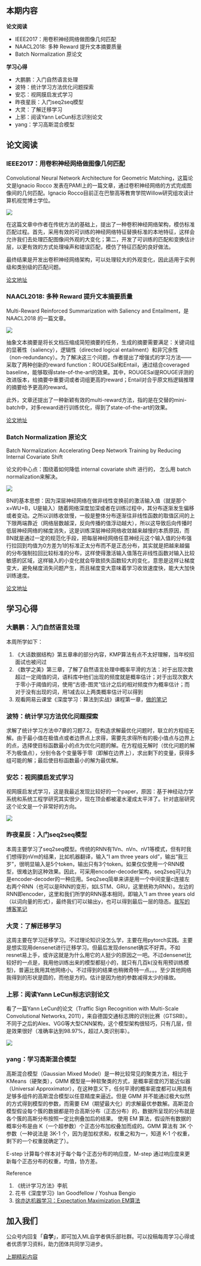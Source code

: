 ## 本期内容

**论文阅读**

- IEEE2017：用卷积神经网络做图像几何匹配
- NAACL2018: 多种 Reward 提升文本摘要质量
- Batch Normalization 原论文

**学习心得**

- 大鹏鹏：入门自然语言处理
- 波特：统计学习方法优化问题探索
- 安芯：视网膜启发式学习
- 昨夜星辰：入门seq2seq模型
- 大灵：了解迁移学习
- 上邪：阅读Yann LeCun标志识别论文
- yang：学习高斯混合模型


## 论文阅读

### IEEE2017：用卷积神经网络做图像几何匹配

Convolutional Neural Network Architecture for Geometric Matching，这篇论文是Ignacio Rocco 发表在PAMI上的一篇文章，通过卷积神经网络的方式完成图像间的几何匹配。Ignacio Rocco目前正在巴黎高等教育学院Willow研究组攻读计算机视觉博士学位。

![](https://mmbiz.qpic.cn/mmbiz_png/icmWrEONNM8Vnku4WZxsJBYKdrk8CnMlclIMeB03y4g9mKUibzRlGqNqsQZiaI7fr9LY1CwczPrl6U2dVENQG7tibA/0?wx_fmt=png)

在这篇文章中作者在传统方法的基础上，提出了一种卷积神经网络架构，模仿标准匹配过程。首先，采用有效的可训练的神经网络特征替换标准的本地特征，这样会允许我们去处理匹配图像间外观的大变化；第二，开发了可训练的匹配和变换估计层，以更有效的方式处理噪声和错误匹配，模仿了特征匹配的良好做法。

最终结果是开发出卷积神经网络架构，可以处理较大的外观变化，因此适用于实例级和类别级的匹配问题。

[论文地址](https://arxiv.org/abs/1703.05593)

### NAACL2018: 多种 Reward 提升文本摘要质量

Multi-Reward Reinforced Summarization with Saliency and Entailment，是 NAACL2018 的一篇文章。

![](https://mmbiz.qpic.cn/mmbiz_png/icmWrEONNM8Vnku4WZxsJBYKdrk8CnMlcASOBoEjAd4bFpGHqzAvic506B73bwn9fWwibJMiagH7OAxMFx24MClx9Q/0?wx_fmt=png)

抽象文本摘要是将长文档压缩成简短摘要的任务，生成的摘要需要满足：关键词组的显著性（saliency），逻辑性（directed logical entailment）和非冗余性（non-redundancy）。为了解决这三个问题，作者提出了增强式的学习方法——采取了两种创新的reward function：ROUGESal和Entail，通过结合coveraged baseline，能够取得state-of-the-art的效果。其中，ROUGESal是ROUGE评测的改进版本，给摘要中重要词或者词组更高的reward；Entail对合乎原文档逻辑推理的摘要给予更高的reward。

此外，文章还提出了一种新颖有效的multi-reward方法，指的是在交替的mini-batch中，对多reward进行训练优化，得到了state-of-the-art的效果。

[论文地址](https://www.aclweb.org/anthology/N18-2102.pdf)

### Batch Normalization 原论文

Batch Normalization: Accelerating Deep Network Training by
Reducing Internal Covariate Shift

论文的中心点：围绕着如何降低 internal covariate shift 进行的， 怎么用 batch normalization来解决。

![](https://mmbiz.qpic.cn/mmbiz_png/icmWrEONNM8Vnku4WZxsJBYKdrk8CnMlc9bU1JLqJpTZhXwia0ZRJYONkAxANCCfbk01YmiaCSzeAzbktHS48iaszA/0?wx_fmt=png)

BN的基本思想：因为深层神经网络在做非线性变换前的激活输入值（就是那个x=WU+B，U是输入）随着网络深度加深或者在训练过程中，其分布逐渐发生偏移或者变动。之所以训练收敛慢，一般是整体分布逐渐往非线性函数的取值区间的上下限两端靠近（网络层数越深，反向传播的值浮动越大），所以这导致后向传播时低层神经网络的梯度消失，这是训练深层神经网络收敛越来越慢的本质原因，而BN就是通过一定的规范化手段，把每层神经网络任意神经元这个输入值的分布强行拉回到均值为0方差为1的标准正太分布而不是正态分布，其实就是把越来越偏的分布强制拉回比较标准的分布，这样使得激活输入值落在非线性函数对输入比较敏感的区域，这样输入的小变化就会导致损失函数较大的变化，意思是这样让梯度变大，避免梯度消失问题产生，而且梯度变大意味着学习收敛速度快，能大大加快训练速度。

[论文地址](https://arxiv.org/abs/1502.03167)


## 学习心得


### 大鹏鹏：入门自然语言处理

本周所学如下：

1. 《大话数据结构》第五章串的部分内容，KMP算法有点不太好理解，当年校招面试也被问过
2. 《数学之美》第三章，了解了自然语言处理中概率平滑的方法：对于出现次数超过一定阈值的词，语料库中他们出现的频度就是概率估计；对于出现次数大于零小于阈值的词，使用“古德-图灵”估计之后的相对频度作为概率估计；而对于没有出现的词，用1减去以上两类概率估计可以得到
3. 观看网易云课堂《深度学习：算法到实战》课程第一章，[做的笔记](https://www.cnblogs.com/dapeng-bupt/p/11600932.html)


### 波特：统计学习方法优化问题探索

求解了统计学习方法中7章的习题7.2。在构造求解最优化问题时，联立的方程组无解。由于最小值在极值点或者边界点上求得，需要先求得所有的极小值点与边界上的点，选择使目标函数最小的点为优化问题的解。在方程组无解时（优化问题的解不为极值点），分别令各个变量等于零（即解在边界上），求出剩下的变量，获得多组可能的解；最后使目标函数最小的解为最优解。


### 安芯：视网膜启发式学习

视网膜启发式学习，这是我最近发现比较好的一个paper，原因：基于神经动力学系统和系统工程学研究其实很少，现在顶会都被灌水灌成太平洋了。针对底层研究这个论文是一个非常好的方向。

![](https://mmbiz.qpic.cn/mmbiz_jpg/icmWrEONNM8Vnku4WZxsJBYKdrk8CnMlcwQ1FAUTyGm3oqO9MghibpnUJF0w7QQqXPBtiavZx7kgsqwziaSA1MjRNw/0?wx_fmt=jpeg)

### 昨夜星辰：入门seq2seq模型

本周主要学习了seq2seq模型。传统的RNN有1Vn、nVn、nV1等模式，但有时我们想得到nVm的结果，比如机器翻译，输入“I am three years old”，输出“我三岁”，很明显输入是5个token，输出只有3个token。如果仅仅使用一个RNN模型，很难达到这种效果。因此，可采用encoder-decoder架构，seq2seq可认为是encoder-decoder的一种应用。Seq2seq简单来讲是用一个中间变量c连接左右两个RNN（也可以是RNN的变形，如LSTM、GRU，这里统称为RNN）。左边的RNN即encoder，这里和我们所学的RNN基本相同，即输入“I am three years old（以词向量的形式），最终我们可以输出y，也可以得到最后一层的隐态。[我写的博客笔记](https://blog.csdn.net/weixin_43178406/article/details/102855975)

### 大灵：了解迁移学习

这周主要在学习迁移学习。不过理论知识没怎么学，主要在用pytorch实践。主要是想实现用densenet进行迁移学习。但最后发现densnet确实不好弄。不如resnet易上手，或许这就是为什么用它的人挺少的原因之一吧。不过densenet比较好的一点是，我用他训练出来的模型都挺小的，就只有几百k(没有用预训练模型)，普遍比我用其他网络小。不过得到的结果也稍微奇特一点。。。至少其他网络我得到的形状是圆的，而他是方的。估计是因为他的参数减得太少的缘故。

### 上邪：阅读Yann LeCun标志识别论文

看了一篇Yann LeCun的论文（Traffic Sign Recognition with Multi-Scale Convolutional Networks, 2011），来自德国交通标志牌的识别比赛（GTSRB）。不同于之后的Alex、VGG等大型CNN架构，这个模型架构很轻巧，只有几层，但是效果很好（准确率达到98.97%，超过人类识别率）。

![](https://mmbiz.qpic.cn/mmbiz_jpg/icmWrEONNM8Vnku4WZxsJBYKdrk8CnMlcq54CWgicV3oNb5DYycyRqtnpQS6LXKSqw1uNNcCHicWq817dA2IjQ1lg/0?wx_fmt=jpeg)

### yang：学习高斯混合模型

高斯混合模型（Gaussian Mixed Model）是一种比较常见的聚类方法，相比于 KMeans（硬聚类），GMM 模型是一种软聚类的方式，是概率密度的万能近似器（Universal Approximator），在这种意义下，任何平滑的概率密度都可以用具有足够多组件的高斯混合模型以任意精度来逼近。但是 GMM 并不能通过极大似然的方式得到模型的参数，而需要 EM（期望最大化）的求解最优参数解。高斯混合模型假设每个簇的数据都是符合高斯分布（正态分布）的，数据所呈现的分布就是各个簇的高斯分布按照一定比例叠加后的结果。
使用 EM 算法，假设所有数据的概率分布是由 K（一个超参数）个正态分布加权叠加而成的。GMM 算法有 3K 个参数（一种说法是 3K-1 个，因为是加权求和，权重之和为一，知道 K-1 个权重，剩下的一个权重就确定了）。

E-step 计算每个样本对于每个每个正态分布的响应度，M-step 通过响应度来更新每个正态分布的权重，均值，协方差。

Reference
1. 《统计学习方法》李航
2. 花书《深度学习》Ian Goodfellow / Yoshua Bengio
3. [徐亦达机器学习：Expectation Maximization EM算法](https://www.bilibili.com/video/av23901379?from=search&seid=16776432939996462284)


## 加入我们

公众号内回复「**自学**」，即可加入ML自学者俱乐部社群。可以投稿每周学习心得或者优质学习资料，助力团体共同学习进步。

[上期精彩内容](https://mp.weixin.qq.com/s/qdL3OFZc7_ARI0LNmjK2Sw)


